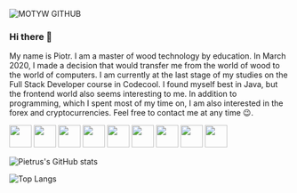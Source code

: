 ![MOTYW GITHUB](https://user-images.githubusercontent.com/65807969/119228702-89c41080-bb14-11eb-853c-e9073ff0714f.PNG)

### Hi there 👋
My name is Piotr. I am a master of wood technology by education. In March 2020, I made a decision that would transfer me from the world of wood to the world of computers. I am currently at the last stage of my studies on the Full Stack Developer course in Codecool. I found myself best in Java, but the frontend world also seems interesting to me. In addition to programming, which I spent most of my time on, I am also interested in the forex and cryptocurrencies. Feel free to contact me at any time 😉.

<p float="left">
<img height="40" src=https://user-images.githubusercontent.com/65807969/119230977-e9271e00-bb1e-11eb-9d99-13001f39d326.png>
<img height="40" src=https://user-images.githubusercontent.com/65807969/119231061-386d4e80-bb1f-11eb-8f71-0f7576824d9b.png>
<img height="40" src=https://user-images.githubusercontent.com/65807969/119231074-458a3d80-bb1f-11eb-8d0c-7fe15283372f.png>
<img height="40" src=https://user-images.githubusercontent.com/65807969/119231091-5c309480-bb1f-11eb-8f8b-46952c1b0c6d.png>
<img height="40" src=https://user-images.githubusercontent.com/65807969/119231110-6eaace00-bb1f-11eb-9474-b79b2b7d33bc.jpg>
<img height="40" src=https://user-images.githubusercontent.com/65807969/119231119-7bc7bd00-bb1f-11eb-9b7e-223dbb59fe2e.png>
<img height="40" src=https://user-images.githubusercontent.com/65807969/119231135-86825200-bb1f-11eb-9b7a-59d2035995f9.png>
<img height="40" src=https://user-images.githubusercontent.com/65807969/119231154-9b5ee580-bb1f-11eb-9657-3836adecf8b4.png>
<img height="40" src=https://user-images.githubusercontent.com/65807969/119231158-a6197a80-bb1f-11eb-9528-1f8240afba07.png>
</p>


![Pietrus's GitHub stats](https://github-readme-stats.vercel.app/api?username=Pietrus914&theme=defoult_icons=true)

![Top Langs](https://github-readme-stats.vercel.app/api/top-langs/?username=Pietrus914)
